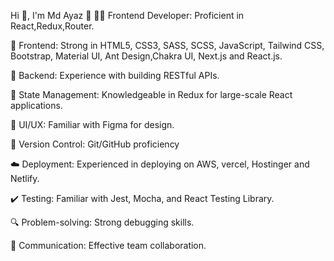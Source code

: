 Hi 👋, I'm Md Ayaz 👋
👨‍💻 Frontend Developer: Proficient in React,Redux,Router.

🎨 Frontend: Strong in HTML5, CSS3, SASS, SCSS, JavaScript, Tailwind CSS, Bootstrap, Material UI, Ant Design,Chakra UI, Next.js and React.js.

🚀 Backend: Experience with building RESTful APIs.

🔄 State Management: Knowledgeable in Redux for large-scale React applications.

📱 UI/UX: Familiar with Figma for design.

📝 Version Control: Git/GitHub proficiency

☁️ Deployment: Experienced in deploying on AWS, vercel, Hostinger and Netlify.

✔️ Testing: Familiar with Jest, Mocha, and React Testing Library.

🔍 Problem-solving: Strong debugging skills.

💬 Communication: Effective team collaboration.

<!---
ayaz80450/ayaz80450 is a ✨ special ✨ repository because its `README.md` (this file) appears on your GitHub profile.
You can click the Preview link to take a look at your changes.
--->
